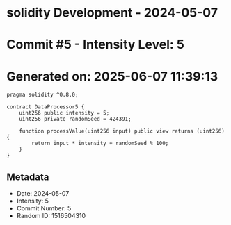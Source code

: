 ﻿# solidity Development - 2024-05-07
# Commit #5 - Intensity Level: 5
# Generated on: 2025-06-07 11:39:13
```solidity
pragma solidity ^0.8.0;

contract DataProcessor5 {
    uint256 public intensity = 5;
    uint256 private randomSeed = 424391;

    function processValue(uint256 input) public view returns (uint256) {
        return input * intensity + randomSeed % 100;
    }
}
```
## Metadata
- Date: 2024-05-07
- Intensity: 5
- Commit Number: 5
- Random ID: 1516504310
